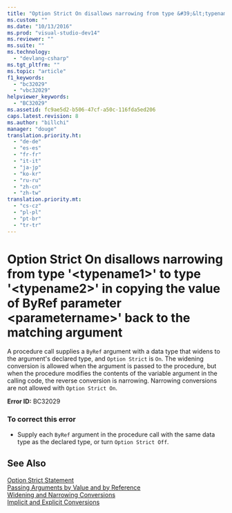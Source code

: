 ```yaml
---
title: "Option Strict On disallows narrowing from type &#39;&lt;typename1&gt;&#39; to type &#39;&lt;typename2&gt;&#39; in copying the value of ByRef parameter &lt;parametername&gt;&#39; back to the matching argument"
ms.custom: ""
ms.date: "10/13/2016"
ms.prod: "visual-studio-dev14"
ms.reviewer: ""
ms.suite: ""
ms.technology: 
  - "devlang-csharp"
ms.tgt_pltfrm: ""
ms.topic: "article"
f1_keywords: 
  - "bc32029"
  - "vbc32029"
helpviewer_keywords: 
  - "BC32029"
ms.assetid: fc9ae5d2-b506-47cf-a50c-116fda5ed206
caps.latest.revision: 8
ms.author: "billchi"
manager: "douge"
translation.priority.ht: 
  - "de-de"
  - "es-es"
  - "fr-fr"
  - "it-it"
  - "ja-jp"
  - "ko-kr"
  - "ru-ru"
  - "zh-cn"
  - "zh-tw"
translation.priority.mt: 
  - "cs-cz"
  - "pl-pl"
  - "pt-br"
  - "tr-tr"
---
```

# Option Strict On disallows narrowing from type &#39;&lt;typename1&gt;&#39; to type &#39;&lt;typename2&gt;&#39; in copying the value of ByRef parameter &lt;parametername&gt;&#39; back to the matching argument
A procedure call supplies a `ByRef` argument with a data type that widens to the argument's declared type, and `Option Strict` is `On`. The widening conversion is allowed when the argument is passed to the procedure, but when the procedure modifies the contents of the variable argument in the calling code, the reverse conversion is narrowing. Narrowing conversions are not allowed with `Option Strict On`.  
  
 **Error ID:** BC32029  
  
### To correct this error  
  
-   Supply each `ByRef` argument in the procedure call with the same data type as the declared type, or turn `Option Strict Off`.  
  
## See Also  
 [Option Strict Statement](../Topic/Option%20Strict%20Statement.md)   
 [Passing Arguments by Value and by Reference](../Topic/Passing%20Arguments%20by%20Value%20and%20by%20Reference%20\(Visual%20Basic\).md)   
 [Widening and Narrowing Conversions](../Topic/Widening%20and%20Narrowing%20Conversions%20\(Visual%20Basic\).md)   
 [Implicit and Explicit Conversions](../Topic/Implicit%20and%20Explicit%20Conversions%20\(Visual%20Basic\).md)
